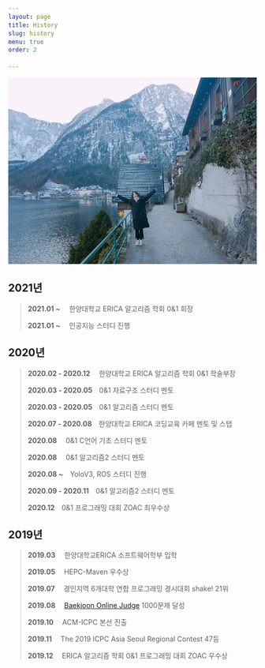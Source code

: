 ```yaml
---
layout: page
title: History
slug: history
menu: true
order: 2

---
```

![image](/assets/img/blog/me2.jpg)

## 2021년
>**2021.01 ~** 　한양대학교 ERICA 알고리즘 학회 0&1 회장
>
>**2021.01 ~** 　인공지능 스터디 진행



## 2020년
>**2020.02 - 2020.12** 　한양대학교 ERICA 알고리즘 학회 0&1 학술부장
>
>**2020.03 - 2020.05**　0&1 자료구조 스터디 멘토
>
>**2020.03 - 2020.05**　0&1 알고리즘 스터디 멘토
>
>**2020.07 - 2020.08**　한양대학교 ERICA 코딩교육 카페 멘토 및 스탭 
>
>**2020.08**
　0&1 C언어 기초 스터디 멘토
>
>**2020.08**
　0&1 알고리즘2 스터디 멘토
>
>**2020.08 ~**　YoloV3, ROS 스터디 진행 
>
>**2020.09 - 2020.11**　0&1 알고리즘2 스터디 멘토
>
>**2020.12**　0&1 프로그래밍 대회 ZOAC 최우수상




## 2019년
>**2019.03** 　한양대학교ERICA 소프트웨어학부 입학
>
>**2019.05** 　HEPC-Maven 우수상
>
>**2019.07** 　경인지역 6개대학 연합 프로그래밍 경시대회 shake! 21위
>
>**2019.08** 　[Baekjoon Online Judge](https://www.acmicpc.net/) 1000문제 달성
>
>**2019.10** 　ACM-ICPC 본선 진출
>
>**2019.11** 　The 2019 ICPC Asia Seoul Regional Contest 47등
>
>**2019.12** 　ERICA 알고리즘 학회 0&1 프로그래밍 대회 ZOAC 우수상




